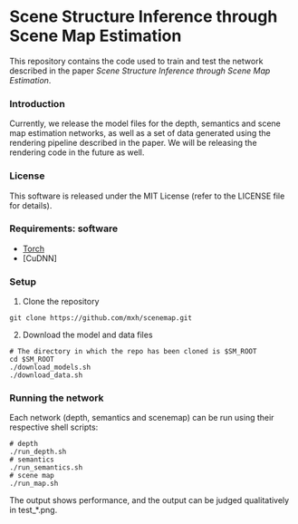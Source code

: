 # Scene Structure Inference through Scene Map Estimation
This repository contains the code used to train and test the network described
in the paper *Scene Structure Inference through Scene Map Estimation*.

### Introduction
Currently, we release the model files for the depth, semantics and scene map
estimation networks, as well as a set of data generated using the rendering
pipeline described in the paper. We will be releasing the rendering code in the
future as well.

### License
This software is released under the MIT License (refer to the LICENSE file for
details).

### Requirements: software
* [Torch](https://github.com/torch/torch7/)
* [CuDNN]

### Setup

1. Clone the repository
```Shell
git clone https://github.com/mxh/scenemap.git
```
2. Download the model and data files
```Shell
# The directory in which the repo has been cloned is $SM_ROOT
cd $SM_ROOT
./download_models.sh
./download_data.sh
```

### Running the network
Each network (depth, semantics and scenemap) can be run using their respective
shell scripts:
```Shell
# depth
./run_depth.sh
# semantics
./run_semantics.sh
# scene map
./run_map.sh
```
The output shows performance, and the output can be judged qualitatively in 
test\_\*.png.

